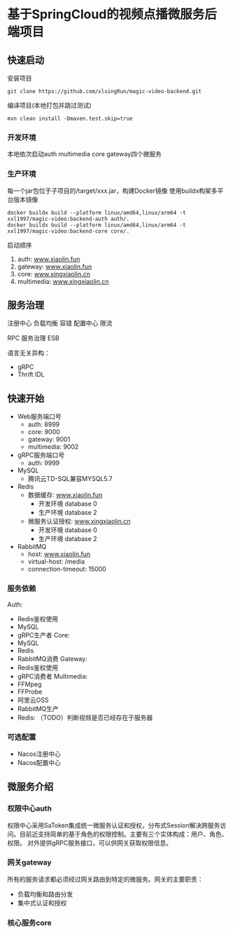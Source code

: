 # 基于SpringCloud的视频点播微服务后端项目

## 快速启动
安装项目
```shell
git clone https://github.com/xlxingRun/magic-video-backend.git
```

编译项目(本地打包并跳过测试)
```shell
mvn clean install -Dmaven.test.skip=true
```
### 开发环境
本地依次启动auth multimedia core gateway四个微服务

### 生产环境
每一个jar包位于子项目的/target/xxx.jar，构建Docker镜像
使用buildx构架多平台版本镜像
```shell
docker buildx build --platform linux/amd64,linux/arm64 -t xxl1997/magic-video:backend-auth auth/.
docker buildx build --platform linux/amd64,linux/arm64 -t xxl1997/magic-video:backend-core core/.
```

启动顺序
1. auth: www.xiaolin.fun
2. gateway: www.xiaolin.fun
3. core: www.xingxiaolin.cn
4. multimedia: www.xingxiaolin.cn

## 服务治理
注册中心 负载均衡 容错 配置中心 限流

RPC 服务治理 ESB

语言无关异构：
- gRPC
- Thrift IDL

## 快速开始
- Web服务端口号
  - auth: 8999
  - core: 9000
  - gateway: 9001
  - multimedia: 9002
- gRPC服务端口号
  - auth: 9999
- MySQL
  - 腾讯云TD-SQL兼容MYSQL5.7
- Redis
  - 数据缓存: www.xiaolin.fun
    - 开发环境 database 0
    - 生产环境 database 2
  - 微服务认证授权: www.xingxiaolin.cn
    - 开发环境 database 0
    - 生产环境 database 2
- RabbitMQ
  - host: www.xiaolin.fun
  - virtual-host: /media
  - connection-timeout: 15000

### 服务依赖
Auth:
  - Redis鉴权使用
  - MySQL
  - gRPC生产者
Core:
  - MySQL
  - Redis
  - RabbitMQ消费
Gateway:
  - Redis鉴权使用
  - gRPC消费者
Multimedia:
  - FFMpeg
  - FFProbe
  - 阿里云OSS
  - RabbitMQ生产
  - Redis: （TODO）判断视频是否已经存在于服务器


### 可选配置
- Nacos注册中心
- Nacos配置中心

## 微服务介绍

### 权限中心auth
权限中心采用SaToken集成统一微服务认证和授权，分布式Session解决跨服务访问。目前近支持简单的基于角色的权限控制。主要有三个实体构成：用户、角色、权限。
对外提供gRPC服务接口，可以供网关获取权限信息。

### 网关gateway
所有的服务请求都必须经过网关路由到特定的微服务。网关的主要职责：
- 负载均衡和路由分发
- 集中式认证和授权

### 核心服务core


